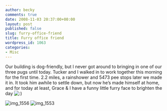 ```yaml
---
author: becky
comments: true
date: 2008-11-03 20:37:00+00:00
layout: post
published: false
slug: furry-office-friend
title: Furry office friend
wordpress_id: 1063
categories:
- Misc
---
```


Our building is dog-friendly, but I never got around to bringing in one of our three pugs until today. Tucker and I walked in to work together this morning for the first time. 2.2 miles, a rainshower and 5473 pee stops later we made it in. It took him awhile to settle down, but now he’s made himself at home, and for today at least, Grace & I have a funny little furry face to brighten the day ![:)](http://bagdanoffphoto.com/wordpress/wp-includes/images/smilies/icon_smile.gif)


![img_1556](http://bagdanoffphoto.com/wordpress/wp-content/uploads/2008/11/img_1556-300x225.jpg) ![img_1553](http://bagdanoffphoto.com/wordpress/wp-content/uploads/2008/11/img_1553-225x300.jpg)
